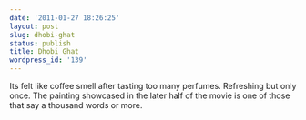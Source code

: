 ```yaml
---
date: '2011-01-27 18:26:25'
layout: post
slug: dhobi-ghat
status: publish
title: Dhobi Ghat
wordpress_id: '139'
---
```


Its felt like coffee smell after tasting too many perfumes. Refreshing but only once. The painting showcased in the later half of the movie is one of those that say a thousand words or more.
